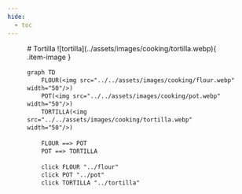 ```yaml
---
hide:
  - toc
---
```

<figure markdown="1">
# Tortilla
![tortilla](../assets/images/cooking/tortilla.webp){ .item-image }

```mermaid
graph TD
    FLOUR(<img src="../../assets/images/cooking/flour.webp" width="50"/>)
    POT(<img src="../../assets/images/cooking/pot.webp" width="50"/>)
    TORTILLA(<img src="../../assets/images/cooking/tortilla.webp" width="50"/>)

    FLOUR ==> POT
    POT ==> TORTILLA

    click FLOUR "../flour"
    click POT "../pot"
    click TORTILLA "../tortilla"
```

</figure>